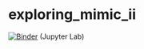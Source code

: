 # exploring_mimic_ii

[![Binder](https://mybinder.org/badge_logo.svg)](https://mybinder.org/v2/gh/melbourne-cdth/explore_mimic2/main) (Jupyter Lab)
